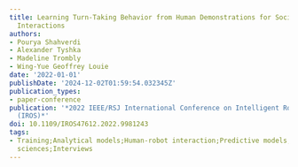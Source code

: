 ```yaml
---
title: Learning Turn-Taking Behavior from Human Demonstrations for Social Human-Robot
  Interactions
authors:
- Pourya Shahverdi
- Alexander Tyshka
- Madeline Trombly
- Wing-Yue Geoffrey Louie
date: '2022-01-01'
publishDate: '2024-12-02T01:59:54.032345Z'
publication_types:
- paper-conference
publication: '*2022 IEEE/RSJ International Conference on Intelligent Robots and Systems
  (IROS)*'
doi: 10.1109/IROS47612.2022.9981243
tags:
- Training;Analytical models;Human-robot interaction;Predictive models;Data models;Behavioral
  sciences;Interviews
---
```

